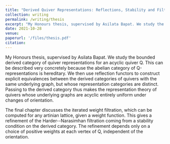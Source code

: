 ```yaml
---
title: "Derived Quiver Representations: Reflections, Stability and Filtrations"
collection: writing
permalink: /writing/thesis
excerpt: "My Honours thesis, supervised by Asilata Bapat. We study the bounded derived category of representations for an acyclic quiver, occupied chiefly by derived reflection functors."
date: 2021-10-28
venue:
paperurl: '/files/thesis.pdf'
citation: 
---
```


My Honours thesis, supervised by Asilata Bapat. We study the bounded derived category of quiver representations for an acyclic quiver Q. This can be described very concretely because the abelian category of Q-representations is hereditary. We then use reflection functors to construct explicit equivalences between the derived categories of quivers with the same underlying graph, but whose representation categories are distinct. Passing to the derived category thus makes the representation theory of quivers whose underlying graphs are acyclic entirely uniform under changes of orientation. 

The final chapter discusses the iterated weight filtration, which can be computed for any artinian lattice, given a weight function. This gives a refinement of the Harder--Narasimhan filtration coming from a stability condition on the derived category. The refinement depends only on a choice of positive weights at each vertex of Q, independent of the orientation.